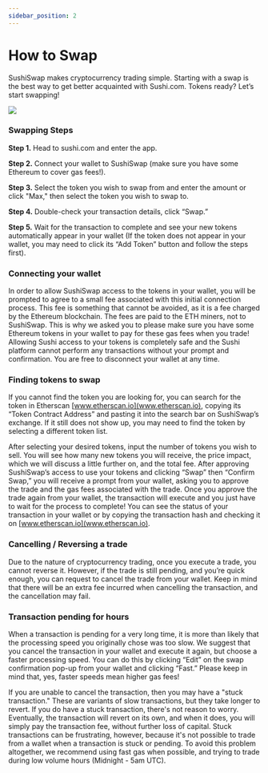 ```yaml
---
sidebar_position: 2
---
```


# How to Swap

SushiSwap makes cryptocurrency trading simple. Starting with a swap is the best way to get better acquainted with Sushi.com. Tokens ready? Let’s start swapping!

![](/img/tutimg/hts/hts1.png)

### Swapping Steps

**Step 1.** Head to sushi.com and enter the app.

**Step 2.** Connect your wallet to SushiSwap (make sure you have some Ethereum to cover gas fees!).

**Step 3.** Select the token you wish to swap from and enter the amount or click "Max," then select the token you wish to swap to.

**Step 4.** Double-check your transaction details, click “Swap.”

**Step 5.** Wait for the transaction to complete and see your new tokens automatically appear in your wallet (If the token does not appear in your wallet, you may need to click its “Add Token” button and follow the steps first).

### Connecting your wallet

In order to allow SushiSwap access to the tokens in your wallet, you will be prompted to agree to a small fee associated with this initial connection process. This fee is something that cannot be avoided, as it is a fee charged by the Ethereum blockchain. The fees are paid to the ETH miners, not to SushiSwap. This is why we asked you to please make sure you have some Ethereum tokens in your wallet to pay for these gas fees when you trade! Allowing Sushi access to your tokens is completely safe and the Sushi platform cannot perform any transactions without your prompt and confirmation. You are free to disconnect your wallet at any time.

### Finding tokens to swap

If you cannot find the token you are looking for, you can search for the token in Etherscan [www.etherscan.io](www.etherscan.io), copying its “Token Contract Address” and pasting it into the search bar on SushiSwap’s exchange. If it still does not show up, you may need to find the token by selecting a different token list.

After selecting your desired tokens, input the number of tokens you wish to sell. You will see how many new tokens you will receive, the price impact, which we will discuss a little further on, and the total fee. After approving SushiSwap’s access to use your tokens and clicking “Swap” then “Confirm Swap,” you will receive a prompt from your wallet, asking you to approve the trade and the gas fees associated with the trade. Once you approve the trade again from your wallet, the transaction will execute and you just have to wait for the process to complete! You can see the status of your transaction in your wallet or by copying the transaction hash and checking it on [www.etherscan.io](www.etherscan.io).

### Cancelling / Reversing a trade

Due to the nature of cryptocurrency trading, once you execute a trade, you cannot reverse it. However, if the trade is still pending, and you’re quick enough, you can request to cancel the trade from your wallet. Keep in mind that there will be an extra fee incurred when cancelling the transaction, and the cancellation may fail.

### Transaction pending for hours

When a transaction is pending for a very long time, it is more than likely that the processing speed you originally chose was too slow. We suggest that you cancel the transaction in your wallet and execute it again, but choose a faster processing speed. You can do this by clicking “Edit” on the swap confirmation pop-up from your wallet and clicking “Fast.” Please keep in mind that, yes, faster speeds mean higher gas fees!

If you are unable to cancel the transaction, then you may have a "stuck transaction." These are variants of slow transactions, but they take longer to revert. If you do have a stuck transaction, there's not reason to worry. Eventually, the transaction will revert on its own, and when it does, you will simply pay the transaction fee, without further loss of capital. Stuck transactions can be frustrating, however, because it's not possible to trade from a wallet when a transaction is stuck or pending. To avoid this problem altogether, we recommend using fast gas when possible, and trying to trade during low volume hours (Midnight - 5am UTC).
